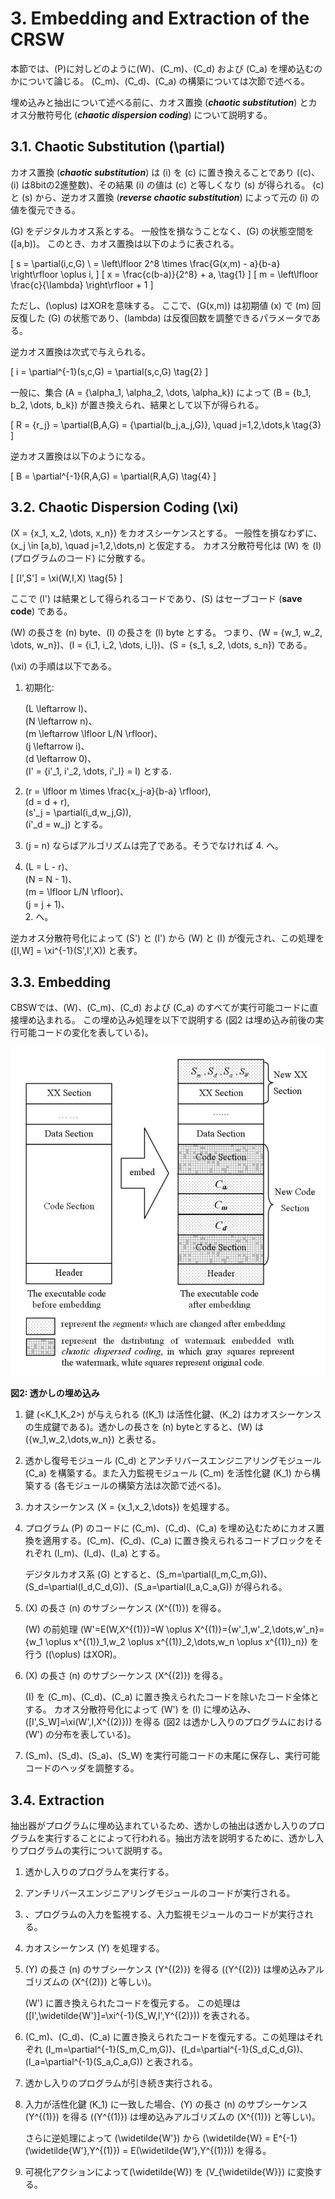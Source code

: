 # 3. Embedding and Extraction of the CRSW

本節では、\(P\)に対しどのように\(W\)、\(C_m\)、\(C_d\) および \(C_a\) を埋め込むのかについて論じる。
\(C_m\)、\(C_d\)、\(C_a\) の構築については次節で述べる。

埋め込みと抽出について述べる前に、カオス置換 (***chaotic substitution***) とカオス分散符号化 (***chaotic dispersion coding***) について説明する。


## 3.1. Chaotic Substitution \(\partial\)

カオス置換 (***chaotic substitution***) は \(i\) を \(c\) に置き換えることであり (\(c\)、\(i\) は8bitの2進整数)、その結果 \(i\) の値は \(c\) と等しくなり \(s\) が得られる。
\(c\) と \(s\) から、逆カオス置換 (***reverse chaotic substitution***) によって元の \(i\) の値を復元できる。

\(G\) をデジタルカオス系とする。
一般性を損なうことなく、\(G\) の状態空間を \([a,b)\)。
このとき、カオス置換は以下のように表される。

\[
    s = \partial(i,c,G) \\
      = \left\lfloor 2^8 \times \frac{G(x,m) - a}{b-a} \right\rfloor \oplus i,
\]
\[
    x = \frac{c(b-a)}{2^8} + a, \tag{1}
\]
\[
    m = \left\lfloor \frac{c}{\lambda} \right\rfloor + 1
\]

ただし、\(\oplus\) はXORを意味する。
ここで、\(G(x,m)\) は初期値 \(x\) で \(m\) 回反復した \(G\) の状態であり、\(lambda\) は反復回数を調整できるパラメータである。

逆カオス置換は次式で与えられる。

<!-- textlint-disable -->

\[
    i = \partial^{-1}(s,c,G) = \partial(s,c,G) \tag{2}
\]

一般に、集合 \(A = \{\alpha_1, \alpha_2, \dots, \alpha_k\}\) によって \(B = \{b_1, b_2, \dots, b_k\}\) が置き換えられ、結果として以下が得られる。

\[
    R = \{r_j\} = \partial(B,A,G) = \{\partial(b_j,a_j,G)\}, \quad j=1,2,\dots,k \tag{3}
\]

逆カオス置換は以下のようになる。

\[
    B = \partial^{-1}(R,A,G) = \partial(R,A,G) \tag{4}
\]

<!-- textlint-enable -->


## 3.2. Chaotic Dispersion Coding \(\xi\)

<!-- textlint-disable -->
\(X = \{x_1, x_2, \dots, x_n\}\) をカオスシーケンスとする。
一般性を損なわずに、\(x_j \in [a,b), \quad j=1,2,\dots,n\) と仮定する。
カオス分散符号化は \(W\) を \(I\) (プログラムのコード) に分散する。
<!-- textlint-enable -->

\[
    [I',S'] = \xi(W,I,X) \tag{5}
\]

ここで \(I'\) は結果として得られるコードであり、\(S\) はセーブコード (**save code**) である。

<!-- textlint-disable -->
\(W\) の長さを \(n\) byte、\(I\) の長さを \(l\) byte とする。
つまり、\(W = \{w_1, w_2, \dots, w_n\}\)、\(I = \{i_1, i_2, \dots, i_l\}\)、\(S = \{s_1, s_2, \dots, s_n\}\) である。
<!-- textlint-enable -->

\(\xi\) の手順は以下である。

1. 初期化:

    \(L \leftarrow l\)、<br>
    \(N \leftarrow n\)、<br>
    \(m \leftarrow \lfloor L/N \rfloor\)、<br>
    \(j \leftarrow i\)、<br>
    \(d \leftarrow 0\)、<br>
    \(I' = \{i'_1, i'_2, \dots, i'_l\} = I\) とする.

2. \(r = \lfloor m \times \frac{x_j-a}{b-a} \rfloor\),<br>
    \(d = d + r\),<br>
    \(s'_j = \partial(i_d,w_j,G)\),<br>
    \(i'_d = w_j\) とする。

3. \(j = n\) ならばアルゴリズムは完了である。そうでなければ 4. へ。

4. \(L = L - r\)、<br>
    \(N = N - 1\)、<br>
    \(m = \lfloor L/N \rfloor\)、<br>
    \(j = j + 1\)、<br>2. へ。

逆カオス分散符号化によって \(S'\) と \(I'\) から \(W\) と \(I\) が復元され、この処理を \([I,W] = \xi^{-1}(S',I',X)\) と表す。


## 3.3. Embedding

CBSWでは、\(W\)、\(C_m\)、\(C_d\) および \(C_a\) のすべてが実行可能コードに直接埋め込まれる。
この埋め込み処理を以下で説明する (図2 は埋め込み前後の実行可能コードの変化を表している)。

![](fig2.png)

**図2: 透かしの埋め込み**

<!-- textlint-disable -->
1. 鍵 \(<K_1,K_2>\) が与えられる (\(K_1\) は活性化鍵、\(K_2\) はカオスシーケンスの生成鍵である)。透かしの長さを \(n\) byteとすると、\(W\) は \(\{w_1,w_2,\dots,w_n\}\) と表せる。

2. 透かし復号モジュール \(C_d\) とアンチリバースエンジニアリングモジュール \(C_a\) を構築する。また入力監視モジュール \(C_m\) を活性化鍵 \(K_1\) から構築する (各モジュールの構築方法は次節で述べる)。

3. カオスシーケンス \(X = \{x_1,x_2,\dots\}\) を処理する。

4. プログラム \(P\) のコードに \(C_m\)、\(C_d\)、\(C_a\) を埋め込むためにカオス置換を適用する。\(C_m\)、\(C_d\)、\(C_a\) に置き換えられるコードブロックをそれぞれ \(I_m\)、\(I_d\)、\(I_a\) とする。

    デジタルカオス系 \(G\) とすると、\(S_m=\partial(I_m,C_m,G)\)、\(S_d=\partial(I_d,C_d,G)\)、\(S_a=\partial(I_a,C_a,G)\) が得られる。

5. \(X\) の長さ \(n\) のサブシーケンス \(X^{(1)}\) を得る。

    \(W\) の前処理 \(W'=E(W,X^{(1)})=W \oplus X^{(1)}=\{w'_1,w'_2,\dots,w'_n\}=\{w_1 \oplus x^{(1)}_1,w_2 \oplus x^{(1)}_2,\dots,w_n \oplus x^{(1)}_n\}\) を行う (\(\oplus\) はXOR)。
<!-- textlint-enable -->

6. \(X\) の長さ \(n\) のサブシーケンス \(X^{(2)}\) を得る。

    \(I\) を \(C_m\)、\(C_d\)、\(C_a\) に置き換えられたコードを除いたコード全体とする。
    カオス分散符号化によって \(W'\) を \(I\) に埋め込み、\([I',S_W]=\xi(W',I,X^{(2)})\) を得る (図2 は透かし入りのプログラムにおける \(W'\) の分布を表している)。

7. \(S_m\)、\(S_d\)、\(S_a\)、\(S_W\) を実行可能コードの末尾に保存し、実行可能コードのヘッダを調整する。


## 3.4. Extraction

抽出器がプログラムに埋め込まれているため、透かしの抽出は透かし入りのプログラムを実行することによって行われる。抽出方法を説明するために、透かし入りプログラムの実行について説明する。

1. 透かし入りのプログラムを実行する。

2. アンチリバースエンジニアリングモジュールのコードが実行される。

3. 、プログラムの入力を監視する、入力監視モジュールのコードが実行される。

4. カオスシーケンス \(Y\) を処理する。

5. \(Y\) の長さ \(n\) のサブシーケンス \(Y^{(2)}\) を得る (\(Y^{(2)}\) は埋め込みアルゴリズムの \(X^{(2)}\) と等しい)。

    \(W'\) に置き換えられたコードを復元する。
    この処理は \([I',\widetilde{W'}]=\xi^{-1}(S_W,I',Y^{(2)})\) を表される。

<!-- textlint-disable -->
6. \(C_m\)、\(C_d\)、\(C_a\) に置き換えられたコードを復元する。この処理はそれぞれ \(I_m=\partial^{-1}(S_m,C_m,G)\)、\(I_d=\partial^{-1}(S_d,C_d,G)\)、\(I_a=\partial^{-1}(S_a,C_a,G)\) と表される。
<!-- textlint-enable -->

7. 透かし入りのプログラムが引き続き実行される。

8. 入力が活性化鍵 \(K_1\) に一致した場合、\(Y\) の長さ \(n\) のサブシーケンス \(Y^{(1)}\) を得る (\(Y^{(1)}\) は埋め込みアルゴリズムの \(X^{(1)}\) と等しい)。

    さらに逆処理によって \(\widetilde{W'}\) から \(\widetilde{W} = E^{-1}(\widetilde{W'},Y^{(1)}) = E(\widetilde{W'},Y^{(1)})\) を得る。

9. 可視化アクションによって\(\widetilde{W}\) を \(V_{\widetilde{W}}\) に変換する。
